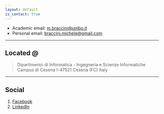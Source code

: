 ```yaml
---
layout: default
is_contact: true
---
```


* Academic email: [m.braccini@unibo.it](mailto:m.braccini@unibo.it)
* Personal email: [braccini.michele@gmail.com](mailto:braccini.michele@gmail.com)


---

## Located @

> Dipartimento di Informatica - Ingegneria e Scienze Informatiche 
> Campus di Cesena I-47521 Cesena (FC)
> Italy

---

## Social

1. [Facebook](https://www.facebook.com/braccinimichele)
2. [LinkedIn](https://www.linkedin.com/in/michele-braccini/)
